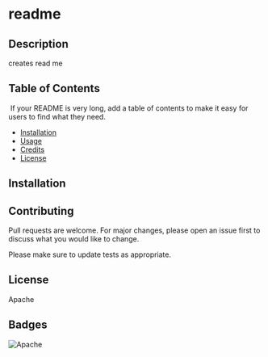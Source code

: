 # readme

## Description 
creates read me

## Table of Contents 
​
If your README is very long, add a table of contents to make it easy for users to find what they need.
​
* [Installation](#installation)
* [Usage](#usage)
* [Credits](#credits)
* [License](#license)



## Installation


## Contributing
Pull requests are welcome. For major changes, please open an issue first to discuss what you would like to change.

Please make sure to update tests as appropriate.

## License
Apache

## Badges
![Apache](https://img.shields.io/badge/License-Apache-blue)



